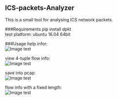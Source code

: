 ## ICS-packets-Analyzer
This is a small tool for analysing ICS network packets.  

###Requirements
pip install dpkt  
test platform: ubuntu 16.04 64bit

###Usage
help infor:  
![Image test](https://github.com/scu-igroup/ICS-packets-Analyzer/image/help.png)  
  
view 4-tuple flow info:  
![Image test](https://github.com/scu-igroup/ICS-packets-Analyzer/image/4-tuple.png)  
  
save into pcap:  
![Image test](https://github.com/scu-igroup/ICS-packets-Analyzer/image/savetopcap.png)  
  
flow info with a fixed length:  
![Image test](https://github.com/scu-igroup/ICS-packets-Analyzer/image/lengthflowinfo.png)  
  



